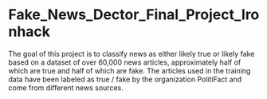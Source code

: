# Fake_News_Dector_Final_Project_Ironhack
The goal of this project is to classify news as either likely true or likely fake based on a dataset of over 60,000 news articles, approximately half of which are true and half of which are fake. The articles used in the training data have been labeled as true / fake by the organization PolitiFact and come from different news sources.
